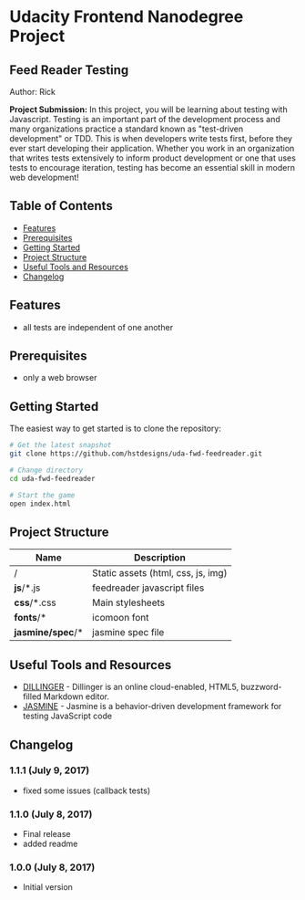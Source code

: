 # Udacity Frontend Nanodegree Project
## Feed Reader Testing
Author: Rick

**Project Submission:**
In this project, you will be learning about testing with Javascript. Testing is an important part of the development process and many organizations practice a standard known as "test-driven development" or TDD. This is when developers write tests first, before they ever start developing their application.
Whether you work in an organization that writes tests extensively to inform product development or one that uses tests to encourage iteration, testing has become an essential skill in modern web development!

## Table of Contents
- [Features](#features)
- [Prerequisites](#prerequisites)
- [Getting Started](#getting-started)
- [Project Structure](#project-structure)
- [Useful Tools and Resources](#useful-tools-and-resources)
- [Changelog](#changelog)

## Features
- all tests are independent of one another

## Prerequisites
- only a web browser

## Getting Started
The easiest way to get started is to clone the repository:

```bash
# Get the latest snapshot
git clone https://github.com/hstdesigns/uda-fwd-feedreader.git

# Change directory
cd uda-fwd-feedreader

# Start the game
open index.html
```

## Project Structure
| Name                                  | Description                                                   |
| ------------------------------------- | ------------------------------------------------------------- |
| /                                     | Static assets (html, css, js, img)                            |
| **js**/*.js                           | feedreader javascript files                                   |
| **css**/*.css                         | Main stylesheets                                              |
| **fonts**/*                           | icomoon font                                                  |
| **jasmine/spec**/*                    | jasmine spec file                                             |

## Useful Tools and Resources
- [DILLINGER](http://dillinger.io/) - Dillinger is an online cloud-enabled, HTML5, buzzword-filled Markdown editor.
- [JASMINE](https://jasmine.github.io/) - Jasmine is a behavior-driven development framework for testing JavaScript code

## Changelog

### 1.1.1 (July 9, 2017)
- fixed some issues (callback tests)

### 1.1.0 (July 8, 2017)
- Final release
- added readme

### 1.0.0 (July 8, 2017)
- Initial version
